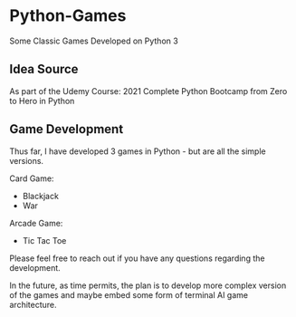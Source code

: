 # Python-Games
Some Classic Games Developed on Python 3

## Idea Source
As part of the Udemy Course: 2021 Complete Python Bootcamp from Zero to Hero in Python

## Game Development
Thus far, I have developed 3 games in Python - but are all the simple versions. 

Card Game:
- Blackjack 
- War

Arcade Game:
- Tic Tac Toe

Please feel free to reach out if you have any questions regarding the development. 

In the future, as time permits, the plan is to develop more complex version of the games and maybe
embed some form of terminal AI game architecture.


